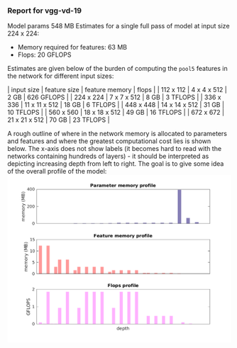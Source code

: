 ### Report for vgg-vd-19
Model params 548 MB 
Estimates for a single full pass of model at input size 224 x 224: 

* Memory required for features: 63 MB 
* Flops: 20 GFLOPS 

Estimates are given below of the burden of computing the `pool5` features in the network for different input sizes: 

| input size | feature size | feature memory | flops | 
 | 112 x 112 | 4 x 4 x 512 | 2 GB | 626 GFLOPS |
 | 224 x 224 | 7 x 7 x 512 | 8 GB | 3 TFLOPS |
 | 336 x 336 | 11 x 11 x 512 | 18 GB | 6 TFLOPS |
 | 448 x 448 | 14 x 14 x 512 | 31 GB | 10 TFLOPS |
 | 560 x 560 | 18 x 18 x 512 | 49 GB | 16 TFLOPS |
 | 672 x 672 | 21 x 21 x 512 | 70 GB | 23 TFLOPS |

A rough outline of where in the network memory is allocated to parameters and features and where the greatest computational cost lies is shown below.  The x-axis does not show labels (it becomes hard to read with the networks containing hundreds of layers) - it should be interpreted as depicting increasing depth from left to right.  The goal is to give some idea of the overall profile of the model: 
![vgg-vd-19 profile](figs/vgg-vd-19.png)
